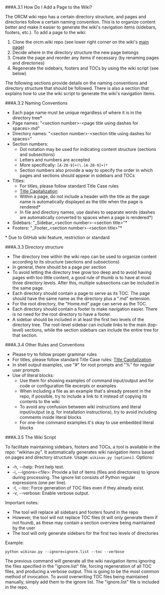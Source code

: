 ###A.3.1 How Do I Add a Page to the Wiki?

The ORCM wiki repo has a certain directory structure, and pages and directories follow a certain naming convention.  This is to organize content better and make it easier to generate the wiki's navigation items (sidebars, footers, etc.).  To add a page to the wiki:

1. Clone the orcm.wiki repo (see lower right corner on the wiki's [main page](Home))
2. Decide where in the directory structure the new page belongs
3. Create the page and reorder any items if necessary (by renaming pages and directories)
4. Regenerate the sidebars, footers and TOCs by using the wiki script (see below)

The following sections provide details on the naming conventions and directory structure that should be followed.  There is also a section that explains how to use the wiki script to generate the wiki's navigation items.

###A.3.2 Naming Conventions

* Each page name must be unique regardless of where it is in the directory tree\*
* Page names: "\<section number\>-\<page title using dashes for spaces\>.md"
* Directory names: "\<section number\>-\<section title using dashes for spaces\>"
* Section numbers:
    * Dot notation may be used for indicating content structure (sections and subsections)
    * Letters and numbers are accepted
    * More specifically: `[A-Z0-9]+(\.[A-Z0-9]+)*`
    * Section numbers also provide a way to specify the order in which pages and sections should appear in sidebars and TOCs
* Titles:
    * For titles, please follow standard Title Case rules
    * [Title Capitalization](http://titlecapitalization.com/)
    * Within a page, do not include a header with the title as the page name is automatically displayed as the title when the page is rendered\*
    * In file and directory names, use dashes to separate words (dashes are automatically converted to spaces when a page is rendered\*)
* Sidebars: "\_Sidebar\_\<section number\>-\<section title\>"\*
* Footers: "\_Footer\_\<section number\>-\<section title\>"\*

\* Due to GitHub wiki feature, restriction or standard

###A.3.3 Directory structure

* The directory tree within the wiki repo can be used to organize content according to its structure (sections and subsections)
* In general, there should be a page per section
* To avoid letting the directory tree grow too deep and to avoid having pages with too little content, a good rule of thumb is to have at most three directory levels.  After this, multiple subsections can be included in the same page.
* Each directory should contain a page to serve as its TOC.  The page should have the same name as the directory plus a ".md" extension.
* For the root directory, the "Home.md" page can serve as the TOC.
* Each directory should contain a footer to make navigation easier.  There is no need for the root directory to have a footer.
* A sidebar should be included in at least the first two levels of the directory tree.  The root-level sidebar can include links to the main (top-level) sections, while the section sidebars can include the entire tree for that section.

###A.3.4 Other Rules and Conventions

* Please try to follow proper grammar rules
* For titles, please follow standard Title Case rules: [Title Capitalization](http://titlecapitalization.com/)
* In shell output examples, use "#" for root prompts and "%" for regular user prompts
* Use of literal blocks:
    * Use them for showing examples of command input/output and for code or configuration file excerpts or examples
    * When including a file as an example that's already present in the repo, if possible, try to include a link to it instead of copying its contents to the wiki
    * To avoid any confusion between wiki instructions and literal input/output (e.g. for installation instructions), try to avoid including comments inside literal blocks
    * For one-line command examples it's okay to use embedded literal blocks

###A.3.5 The Wiki Script

To facilitate maintaining sidebars, footers and TOCs, a tool is available in the repo: "wikinav.py".  It automatically generates wiki navigation items based on pages and directory structure.  Usage: `wikinav.py [options]`.  Options:

* -h, --help: Print help text.
* -i, --ignore=\<file\>: Provide a list of items (files and directories) to ignore during processing.  The ignore list consists of Python regular expressions (one per line).
* -t, --toc: Force generation of TOC files even if they already exist.
* -v, --verbose: Enable verbose output.

Important notes:

* The tool will replace all sidebars and footers found in the repo
* However, the tool will not replace TOC files (it will only generate them if not found), as these may contain a section overview being maintained by the user
* The tool will only generate sidebars for the first two levels of directories

Example:
```
python wikinav.py --ignore=ignore.list --toc --verbose
```

The previous command will generate all the wiki navigation items ignoring the files specified in the "ignore.list" file, forcing regeneration of all TOC files, and producing a verbose output.  This is going to be the most common method of invocation.  To avoid overwriting TOC files being maintained manually, simply add them to the ignore list.  The "ignore.list" file is included in the repo.
